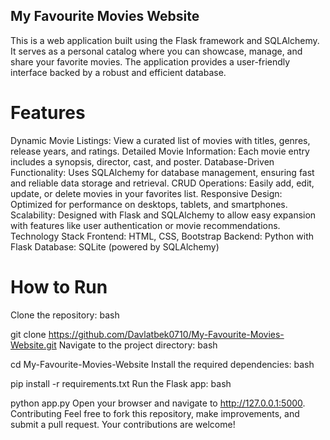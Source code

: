 ## My Favourite Movies Website

This is a web application built using the Flask framework and SQLAlchemy. It serves as a personal catalog where you can showcase, manage, and share your favorite movies. The application provides a user-friendly interface backed by a robust and efficient database.

# Features
Dynamic Movie Listings: View a curated list of movies with titles, genres, release years, and ratings.
Detailed Movie Information: Each movie entry includes a synopsis, director, cast, and poster.
Database-Driven Functionality: Uses SQLAlchemy for database management, ensuring fast and reliable data storage and retrieval.
CRUD Operations: Easily add, edit, update, or delete movies in your favorites list.
Responsive Design: Optimized for performance on desktops, tablets, and smartphones.
Scalability: Designed with Flask and SQLAlchemy to allow easy expansion with features like user authentication or movie recommendations.
Technology Stack
Frontend: HTML, CSS, Bootstrap
Backend: Python with Flask
Database: SQLite (powered by SQLAlchemy)

# How to Run
Clone the repository:
bash

git clone https://github.com/Davlatbek0710/My-Favourite-Movies-Website.git
Navigate to the project directory:
bash

cd My-Favourite-Movies-Website
Install the required dependencies:
bash

pip install -r requirements.txt
Run the Flask app:
bash

python app.py
Open your browser and navigate to http://127.0.0.1:5000.
Contributing
Feel free to fork this repository, make improvements, and submit a pull request. Your contributions are welcome!
